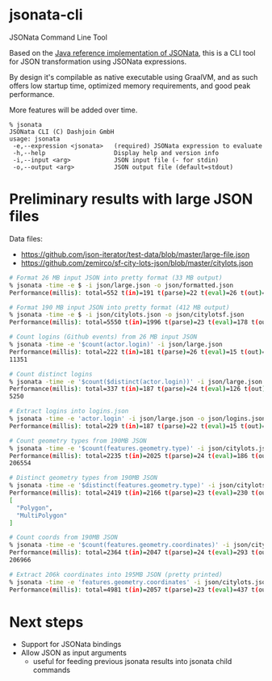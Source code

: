 # jsonata-cli
JSONata Command Line Tool

Based on the [Java reference implementation of JSONata](https://github.com/dashjoin/jsonata-java), this is a CLI tool for JSON transformation using JSONata expressions.

By design it's compilable as native executable using GraalVM, and as such offers low startup time, optimized memory requirements, and good peak performance.

More features will be added over time.

```
% jsonata
JSONata CLI (C) Dashjoin GmbH
usage: jsonata
 -e,--expression <jsonata>   (required) JSONata expression to evaluate
 -h,--help                   Display help and version info
 -i,--input <arg>            JSON input file (- for stdin)
 -o,--output <arg>           JSON output file (default=stdout)
```

# Preliminary results with large JSON files

Data files:
- https://github.com/json-iterator/test-data/blob/master/large-file.json
- https://github.com/zemirco/sf-city-lots-json/blob/master/citylots.json

```sh
# Format 26 MB input JSON into pretty format (33 MB output)
% jsonata -time -e $ -i json/large.json -o json/formatted.json
Performance(millis): total=552 t(in)=191 t(parse)=22 t(eval)=26 t(out)=313

# Format 190 MB input JSON into pretty format (412 MB output)
% jsonata -time -e $ -i json/citylots.json -o json/citylotsf.json
Performance(millis): total=5550 t(in)=1996 t(parse)=23 t(eval)=178 t(out)=3353

# Count logins (Github events) from 26 MB input JSON
% jsonata -time -e '$count(actor.login)' -i json/large.json                    
Performance(millis): total=222 t(in)=181 t(parse)=26 t(eval)=15 t(out)=0
11351

# Count distinct logins
% jsonata -time -e '$count($distinct(actor.login))' -i json/large.json
Performance(millis): total=337 t(in)=187 t(parse)=24 t(eval)=126 t(out)=0
5250

# Extract logins into logins.json
% jsonata -time -e 'actor.login' -i json/large.json -o json/logins.json 
Performance(millis): total=229 t(in)=187 t(parse)=22 t(eval)=15 t(out)=5

# Count geometry types from 190MB JSON
% jsonata -time -e '$count(features.geometry.type)' -i json/citylots.json                            
Performance(millis): total=2235 t(in)=2025 t(parse)=24 t(eval)=186 t(out)=0
206554

# Distinct geometry types from 190MB JSON
% jsonata -time -e '$distinct(features.geometry.type)' -i json/citylots.json
Performance(millis): total=2419 t(in)=2166 t(parse)=23 t(eval)=230 t(out)=0
[
  "Polygon",
  "MultiPolygon"
]

# Count coords from 190MB JSON
% jsonata -time -e '$count(features.geometry.coordinates)' -i json/citylots.json 
Performance(millis): total=2364 t(in)=2047 t(parse)=24 t(eval)=293 t(out)=0
206966

# Extract 206k coordinates into 195MB JSON (pretty printed)
% jsonata -time -e 'features.geometry.coordinates' -i json/citylots.json  -o json/citylots-coords.json
Performance(millis): total=4981 t(in)=2057 t(parse)=23 t(eval)=437 t(out)=2464
```

# Next steps

- Support for JSONata bindings
- Allow JSON as input arguments
    - useful for feeding previous jsonata results into jsonata child commands
